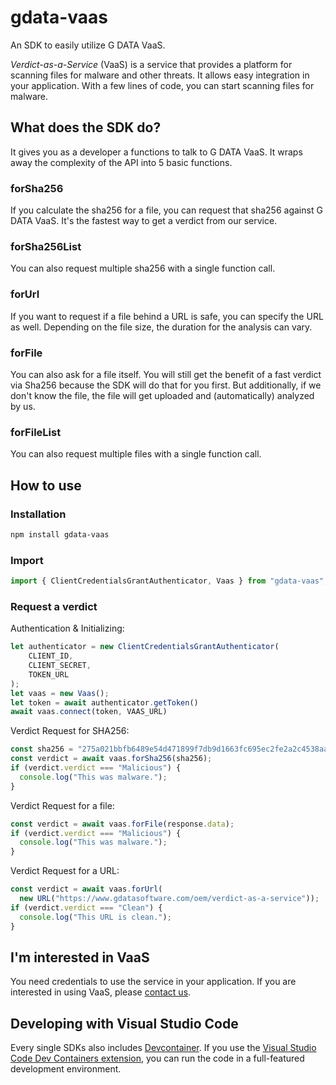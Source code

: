 # gdata-vaas

An SDK to easily utilize G DATA VaaS.

_Verdict-as-a-Service_ (VaaS) is a service that provides a platform for scanning files for malware and other threats. It allows easy integration in your application. With a few lines of code, you can start scanning files for malware.

## What does the SDK do?

It gives you as a developer a functions to talk to G DATA VaaS. It wraps away the complexity of the API into 5 basic functions.

### forSha256

If you calculate the sha256 for a file, you can request that sha256 against G DATA VaaS. It's the fastest way to get a verdict from our service.

### forSha256List

You can also request multiple sha256 with a single function call.

### forUrl

If you want to request if a file behind a URL is safe, you can specify the URL as well. Depending on the file size, the duration for the analysis can vary.

### forFile

You can also ask for a file itself. You will still get the benefit of a fast verdict via Sha256 because the SDK will do that for you first. But additionally, if we don't know the file, the file will get uploaded and (automatically) analyzed by us.

### forFileList

You can also request multiple files with a single function call.

## How to use

### Installation

```bash
npm install gdata-vaas
```

### Import

```typescript
import { ClientCredentialsGrantAuthenticator, Vaas } from "gdata-vaas";
```

### Request a verdict

Authentication & Initializing:
```typescript
let authenticator = new ClientCredentialsGrantAuthenticator(
    CLIENT_ID,
    CLIENT_SECRET,
    TOKEN_URL
);
let vaas = new Vaas();
let token = await authenticator.getToken()
await vaas.connect(token, VAAS_URL)
```

Verdict Request for SHA256:
```typescript
const sha256 = "275a021bbfb6489e54d471899f7db9d1663fc695ec2fe2a2c4538aabf651fd0f";
const verdict = await vaas.forSha256(sha256);
if (verdict.verdict === "Malicious") {
  console.log("This was malware.");
}
```

Verdict Request for a file:
```typescript
const verdict = await vaas.forFile(response.data);
if (verdict.verdict === "Malicious") {
  console.log("This was malware.");
}
```

Verdict Request for a URL:
```typescript
const verdict = await vaas.forUrl(
  new URL("https://www.gdatasoftware.com/oem/verdict-as-a-service"));
if (verdict.verdict === "Clean") {
  console.log("This URL is clean.");
}
```

## <a name="interested"></a>I'm interested in VaaS

You need credentials to use the service in your application. If you are interested in using VaaS, please [contact us](mailto:oem@gdata.de).

## Developing with Visual Studio Code

Every single SDKs also includes [Devcontainer](./devcontainer/). If you use the [Visual Studio Code Dev Containers extension](https://code.visualstudio.com/docs/devcontainers/containers), you can run the code in a full-featured development environment.